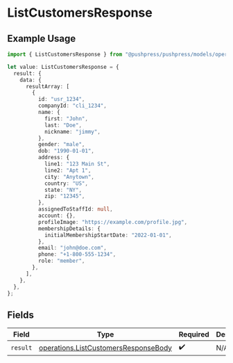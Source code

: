 # ListCustomersResponse

## Example Usage

```typescript
import { ListCustomersResponse } from "@pushpress/pushpress/models/operations";

let value: ListCustomersResponse = {
  result: {
    data: {
      resultArray: [
        {
          id: "usr_1234",
          companyId: "cli_1234",
          name: {
            first: "John",
            last: "Doe",
            nickname: "jimmy",
          },
          gender: "male",
          dob: "1990-01-01",
          address: {
            line1: "123 Main St",
            line2: "Apt 1",
            city: "Anytown",
            country: "US",
            state: "NY",
            zip: "12345",
          },
          assignedToStaffId: null,
          account: {},
          profileImage: "https://example.com/profile.jpg",
          membershipDetails: {
            initialMembershipStartDate: "2022-01-01",
          },
          email: "john@doe.com",
          phone: "+1-800-555-1234",
          role: "member",
        },
      ],
    },
  },
};
```

## Fields

| Field                                                                                        | Type                                                                                         | Required                                                                                     | Description                                                                                  |
| -------------------------------------------------------------------------------------------- | -------------------------------------------------------------------------------------------- | -------------------------------------------------------------------------------------------- | -------------------------------------------------------------------------------------------- |
| `result`                                                                                     | [operations.ListCustomersResponseBody](../../models/operations/listcustomersresponsebody.md) | :heavy_check_mark:                                                                           | N/A                                                                                          |